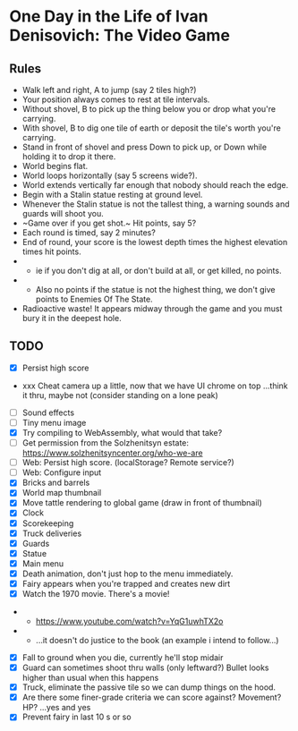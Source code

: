 # One Day in the Life of Ivan Denisovich: The Video Game

## Rules

- Walk left and right, A to jump (say 2 tiles high?)
- Your position always comes to rest at tile intervals.
- Without shovel, B to pick up the thing below you or drop what you're carrying.
- With shovel, B to dig one tile of earth or deposit the tile's worth you're carrying.
- Stand in front of shovel and press Down to pick up, or Down while holding it to drop it there.
- World begins flat.
- World loops horizontally (say 5 screens wide?).
- World extends vertically far enough that nobody should reach the edge.
- Begin with a Stalin statue resting at ground level.
- Whenever the Stalin statue is not the tallest thing, a warning sounds and guards will shoot you.
- ~Game over if you get shot.~ Hit points, say 5?
- Each round is timed, say 2 minutes?
- End of round, your score is the lowest depth times the highest elevation times hit points.
- - ie if you don't dig at all, or don't build at all, or get killed, no points.
- - Also no points if the statue is not the highest thing, we don't give points to Enemies Of The State.
- Radioactive waste! It appears midway through the game and you must bury it in the deepest hole.

## TODO

- [x] Persist high score
- xxx Cheat camera up a little, now that we have UI chrome on top ...think it thru, maybe not (consider standing on a lone peak)
- [ ] Sound effects
- [ ] Tiny menu image
- [x] Try compiling to WebAssembly, what would that take?
- [ ] Get permission from the Solzhenitsyn estate: https://www.solzhenitsyncenter.org/who-we-are
- [ ] Web: Persist high score. (localStorage? Remote service?)
- [ ] Web: Configure input
- [x] Bricks and barrels
- [x] World map thumbnail
- [x] Move tattle rendering to global game (draw in front of thumbnail)
- [x] Clock
- [x] Scorekeeping
- [x] Truck deliveries
- [x] Guards
- [x] Statue
- [x] Main menu
- [x] Death animation, don't just hop to the menu immediately.
- [x] Fairy appears when you're trapped and creates new dirt
- [x] Watch the 1970 movie. There's a movie!
- - https://www.youtube.com/watch?v=YqG1uwhTX2o
- - ...it doesn't do justice to the book (an example i intend to follow...)
- [x] Fall to ground when you die, currently he'll stop midair
- [x] Guard can sometimes shoot thru walls (only leftward?) Bullet looks higher than usual when this happens
- [x] Truck, eliminate the passive tile so we can dump things on the hood.
- [x] Are there some finer-grade criteria we can score against? Movement? HP? ...yes and yes
- [x] Prevent fairy in last 10 s or so
